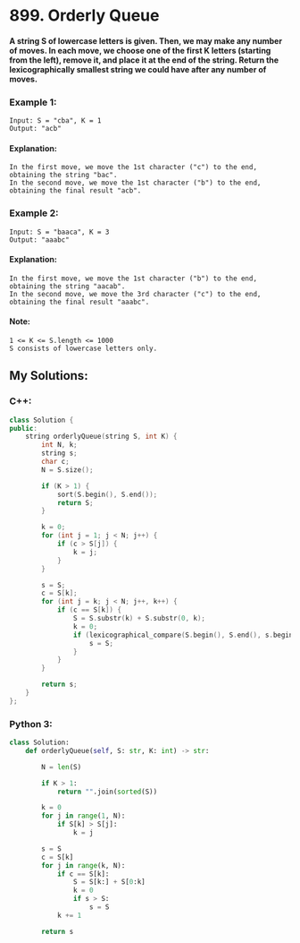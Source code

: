 # 899. Orderly Queue

#### A string S of lowercase letters is given.  Then, we may make any number of moves. In each move, we choose one of the first K letters (starting from the left), remove it, and place it at the end of the string. Return the lexicographically smallest string we could have after any number of moves.

### Example 1:
```
Input: S = "cba", K = 1
Output: "acb"
```
#### Explanation: 
```
In the first move, we move the 1st character ("c") to the end, obtaining the string "bac".
In the second move, we move the 1st character ("b") to the end, obtaining the final result "acb".
```
### Example 2:
```
Input: S = "baaca", K = 3
Output: "aaabc"
```
#### Explanation:
```
In the first move, we move the 1st character ("b") to the end, obtaining the string "aacab".
In the second move, we move the 3rd character ("c") to the end, obtaining the final result "aaabc".
```
#### Note:
```
1 <= K <= S.length <= 1000
S consists of lowercase letters only.
```
## My Solutions:

### C++:
```cpp
class Solution {
public:
    string orderlyQueue(string S, int K) {
        int N, k;
        string s;
        char c;
        N = S.size();

        if (K > 1) {
            sort(S.begin(), S.end());
            return S;
        }

        k = 0;
        for (int j = 1; j < N; j++) {
            if (c > S[j]) {
                k = j;
            }
        }

        s = S;
		c = S[k];
        for (int j = k; j < N; j++, k++) {
            if (c == S[k]) {
                S = S.substr(k) + S.substr(0, k);
                k = 0;
                if (lexicographical_compare(S.begin(), S.end(), s.begin(), s.end()) > 0) {
                    s = S;
                }
            }
        }

        return s;
    }
};
```
### Python 3:
```python
class Solution:
    def orderlyQueue(self, S: str, K: int) -> str:

        N = len(S)

        if K > 1:
            return "".join(sorted(S))

        k = 0
        for j in range(1, N):
            if S[k] > S[j]:
                k = j

        s = S
		c = S[k]
        for j in range(k, N):
            if c == S[k]: 
                S = S[k:] + S[0:k]
                k = 0
                if s > S:
                    s = S
            k += 1

        return s
```
